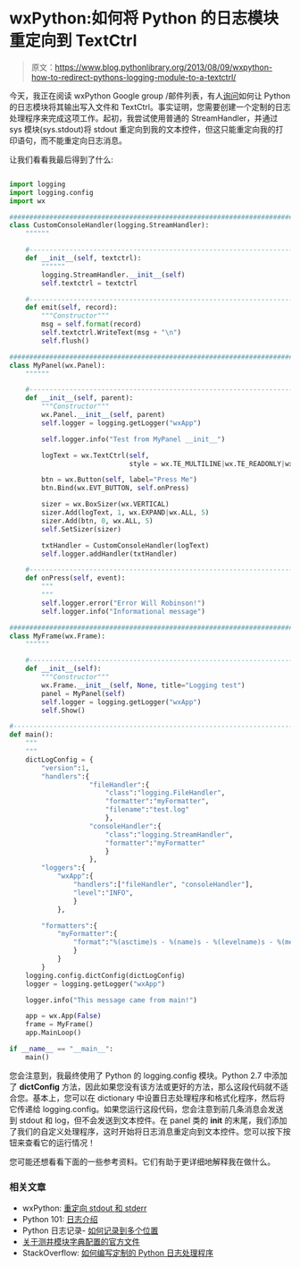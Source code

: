 # wxPython:如何将 Python 的日志模块重定向到 TextCtrl

> 原文：<https://www.blog.pythonlibrary.org/2013/08/09/wxpython-how-to-redirect-pythons-logging-module-to-a-textctrl/>

今天，我正在阅读 wxPython Google group /邮件列表，有人[询问](https://groups.google.com/forum/?fromgroups=#!topic/wxpython-users/w6n4odRjino)如何让 Python 的日志模块将其输出写入文件和 TextCtrl。事实证明，您需要创建一个定制的日志处理程序来完成这项工作。起初，我尝试使用普通的 StreamHandler，并通过 sys 模块(sys.stdout)将 stdout 重定向到我的文本控件，但这只能重定向我的打印语句，而不能重定向日志消息。

让我们看看我最后得到了什么:

```py

import logging
import logging.config
import wx

########################################################################
class CustomConsoleHandler(logging.StreamHandler):
    """"""

    #----------------------------------------------------------------------
    def __init__(self, textctrl):
        """"""
        logging.StreamHandler.__init__(self)
        self.textctrl = textctrl

    #----------------------------------------------------------------------
    def emit(self, record):
        """Constructor"""
        msg = self.format(record)
        self.textctrl.WriteText(msg + "\n")
        self.flush()

########################################################################
class MyPanel(wx.Panel):
    """"""

    #----------------------------------------------------------------------
    def __init__(self, parent):
        """Constructor"""
        wx.Panel.__init__(self, parent)
        self.logger = logging.getLogger("wxApp")

        self.logger.info("Test from MyPanel __init__")

        logText = wx.TextCtrl(self,
                              style = wx.TE_MULTILINE|wx.TE_READONLY|wx.HSCROLL)

        btn = wx.Button(self, label="Press Me")
        btn.Bind(wx.EVT_BUTTON, self.onPress)

        sizer = wx.BoxSizer(wx.VERTICAL)
        sizer.Add(logText, 1, wx.EXPAND|wx.ALL, 5)
        sizer.Add(btn, 0, wx.ALL, 5)
        self.SetSizer(sizer)

        txtHandler = CustomConsoleHandler(logText)
        self.logger.addHandler(txtHandler)

    #----------------------------------------------------------------------
    def onPress(self, event):
        """
        """
        self.logger.error("Error Will Robinson!")
        self.logger.info("Informational message")

########################################################################
class MyFrame(wx.Frame):
    """"""

    #----------------------------------------------------------------------
    def __init__(self):
        """Constructor"""
        wx.Frame.__init__(self, None, title="Logging test")
        panel = MyPanel(self)
        self.logger = logging.getLogger("wxApp")
        self.Show()

#----------------------------------------------------------------------
def main():
    """
    """
    dictLogConfig = {
        "version":1,
        "handlers":{
                    "fileHandler":{
                        "class":"logging.FileHandler",
                        "formatter":"myFormatter",
                        "filename":"test.log"
                        },
                    "consoleHandler":{
                        "class":"logging.StreamHandler",
                        "formatter":"myFormatter"
                        }
                    },        
        "loggers":{
            "wxApp":{
                "handlers":["fileHandler", "consoleHandler"],
                "level":"INFO",
                }
            },

        "formatters":{
            "myFormatter":{
                "format":"%(asctime)s - %(name)s - %(levelname)s - %(message)s"
                }
            }
        }
    logging.config.dictConfig(dictLogConfig)
    logger = logging.getLogger("wxApp")

    logger.info("This message came from main!")

    app = wx.App(False)
    frame = MyFrame()
    app.MainLoop()

if __name__ == "__main__":
    main()

```

您会注意到，我最终使用了 Python 的 logging.config 模块。Python 2.7 中添加了 **dictConfig** 方法，因此如果您没有该方法或更好的方法，那么这段代码就不适合您。基本上，您可以在 dictionary 中设置日志处理程序和格式化程序，然后将它传递给 logging.config。如果您运行这段代码，您会注意到前几条消息会发送到 stdout 和 log，但不会发送到文本控件。在 panel 类的 __init__ 的末尾，我们添加了我们的自定义处理程序，这时开始将日志消息重定向到文本控件。您可以按下按钮来查看它的运行情况！

您可能还想看看下面的一些参考资料。它们有助于更详细地解释我在做什么。

### 相关文章

*   wxPython: [重定向 stdout 和 stderr](https://www.blog.pythonlibrary.org/2009/01/01/wxpython-redirecting-stdout-stderr/)
*   Python 101: [日志介绍](https://www.blog.pythonlibrary.org/2012/08/02/python-101-an-intro-to-logging/)
*   Python 日志记录- [如何记录到多个位置](https://www.blog.pythonlibrary.org/2013/07/18/python-logging-how-to-log-to-multiple-locations/)
*   [关于测井模块字典配置的官方文件](http://docs.python.org/2/library/logging.config.html)
*   StackOverflow: [如何编写定制的 Python 日志处理程序](http://stackoverflow.com/questions/3118059/how-to-write-custom-python-logging-handler)